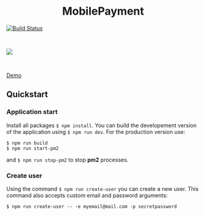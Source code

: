 <h1 align="center"><strong>MobilePayment</strong></h1>

[![Build Status](https://travis-ci.org/Hooked74/MobilePayment.svg?branch=master)](https://travis-ci.org/Hooked74/MobilePayment)

<br />

![](https://i.imgur.com/XqMhdg8.png)

<br />

[Demo](https://mobilepayment.now.sh)

## Quickstart

### Application start

Install all packages `$ npm install`. You can build the developement version of the application using `$ npm run dev`. For the production version use:
```
$ npm run build
$ npm run start-pm2
```
and `$ npm run stop-pm2` to stop **pm2** processes.

### Create user

Using the command `$ npm run create-user` you can create a new user. This command also accepts custom email and password arguments:

```
$ npm run create-user -- -e myemail@mail.com -p secretpassword
```
